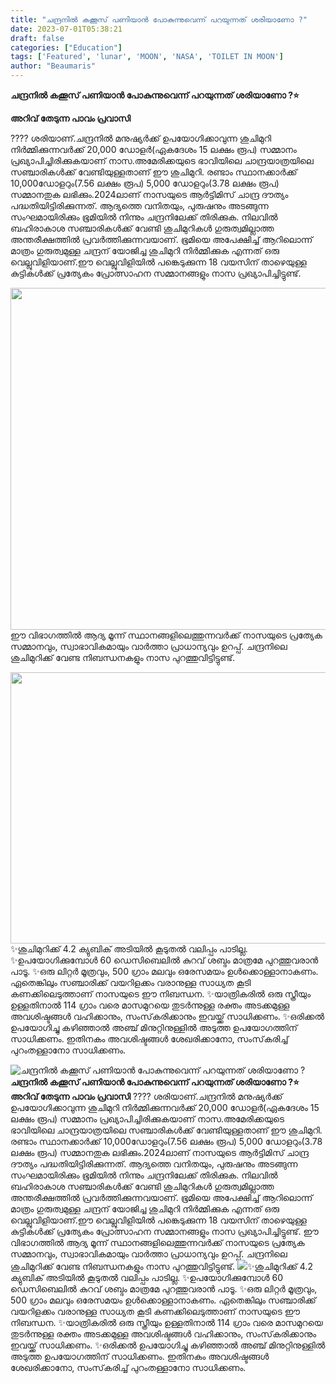 ```yaml
---
title: "ചന്ദ്രനിൽ കക്കൂസ് പണിയാൻ പോകുന്നുവെന്ന് പറയുന്നത് ശരിയാണോ ?"
date: 2023-07-01T05:38:21
draft: false
categories: ["Education"]
tags: ['Featured', 'lunar', 'MOON', 'NASA', 'TOILET IN MOON']
author: "Beaumaris"
---
```


<strong>ചന്ദ്രനിൽ കക്കൂസ് പണിയാൻ പോകുന്നുവെന്ന് പറയുന്നത് ശരിയാണോ ?⭐</strong>

<strong>അറിവ് തേടുന്ന പാവം പ്രവാസി</strong>

???? ശരിയാണ്.ചന്ദ്രനില്‍ മനുഷ്യര്‍ക്ക് ഉപയോഗിക്കാവുന്ന ശുചിമുറി നിര്‍മ്മിക്കുന്നവര്‍ക്ക് 20,000 ഡോളര്‍(ഏകദേശം 15 ലക്ഷം രൂപ) സമ്മാനം പ്രഖ്യാപിച്ചിരിക്കുകയാണ് നാസ.അമേരിക്കയുടെ ഭാവിയിലെ ചാന്ദ്രയാത്രയിലെ സഞ്ചാരികള്‍ക്ക് വേണ്ടിയുള്ളതാണ് ഈ ശുചിമുറി. രണ്ടാം സ്ഥാനക്കാര്‍ക്ക് 10,000ഡോളറും(7.56 ലക്ഷം രൂപ) 5,000 ഡോളറും(3.78 ലക്ഷം രൂപ) സമ്മാനതുക ലഭിക്കും.2024ലാണ് നാസയുടെ ആര്‍ട്ടിമിസ് ചാന്ദ്ര ദൗത്യം പദ്ധതിയിട്ടിരിക്കുന്നത്. ആദ്യത്തെ വനിതയും, പുരുഷനും അടങ്ങുന്ന സംഘമായിരിക്കും ഭൂമിയില്‍ നിന്നും ചന്ദ്രനിലേക്ക് തിരിക്കുക. നിലവില്‍ ബഹിരാകാശ സഞ്ചാരികള്‍ക്ക് വേണ്ടി ശുചിമുറികള്‍ ഗുരുത്വമില്ലാത്ത അന്തരീക്ഷത്തില്‍ പ്രവര്‍ത്തിക്കുന്നവയാണ്. ഭൂമിയെ അപേക്ഷിച്ച് ആറിലൊന്ന് മാത്രം ഗുരുത്വമുള്ള ചന്ദ്രന് യോജിച്ച ശുചിമുറി നിര്‍മ്മിക്കുക എന്നത് ഒരു വെല്ലുവിളിയാണ്.ഈ വെല്ലുവിളിയില്‍ പങ്കെടുക്കുന്ന 18 വയസിന് താഴെയുള്ള കുട്ടികള്‍ക്ക് പ്രത്യേകം പ്രോത്സാഹന സമ്മാനങ്ങളും നാസ പ്രഖ്യാപിച്ചിട്ടുണ്ട്.

<a href="https://cdn.boolokam.com/articles/2023/07/CCA.jpg"><img class="size-large wp-image-401656 aligncenter" src="https://cdn.boolokam.com/articles/2023/07/CCA.jpg" alt="" width="634" height="547" /></a>ഈ വിഭാഗത്തില്‍ ആദ്യ മൂന്ന് സ്ഥാനങ്ങളിലെത്തുന്നവര്‍ക്ക് നാസയുടെ പ്രത്യേക സമ്മാനവും, സ്വാഭാവികമായും വാര്‍ത്താ പ്രാധാന്യവും ഉറപ്പ്. ചന്ദ്രനിലെ ശുചിമുറിക്ക് വേണ്ട നിബന്ധനകളും നാസ പുറത്തുവിട്ടിട്ടുണ്ട്.

<a href="https://cdn.boolokam.com/articles/2023/07/CA.jpg"><img class="size-large wp-image-401655 aligncenter" src="https://cdn.boolokam.com/articles/2023/07/CA.jpg" alt="" width="720" height="434" /></a>✨ശുചിമുറിക്ക് 4.2 ക്യുബിക് അടിയില്‍ കൂടുതല്‍ വലിപ്പം പാടില്ല.
✨ഉപയോഗിക്കുമ്പോള്‍ 60 ഡെസിബെലില്‍ കുറവ് ശബ്ദം മാത്രമേ പുറത്തുവരാന്‍ പാടൂ.
✨ഒരു ലിറ്റര്‍ മൂത്രവും, 500 ഗ്രാം മലവും ഒരേസമയം ഉള്‍ക്കൊള്ളാനാകണം. ഏതെങ്കിലും സഞ്ചാരിക്ക് വയറിളക്കം വരാനുള്ള സാധ്യത കൂടി കണക്കിലെടുത്താണ് നാസയുടെ ഈ നിബന്ധന.
✨യാത്രികരില്‍ ഒരു സ്ത്രീയും ഉള്ളതിനാല്‍ 114 ഗ്രാം വരെ മാസമുറയെ തുടര്‍ന്നുള്ള രക്തം അടക്കമുള്ള അവശിഷ്ടങ്ങള്‍ വഹിക്കാനും, സംസ്‌കരിക്കാനും ഇവയ്ക്ക് സാധിക്കണം.
✨ഒരിക്കല്‍ ഉപയോഗിച്ചു കഴിഞ്ഞാല്‍ അഞ്ച് മിനുറ്റിനുള്ളില്‍ അടുത്ത ഉപയോഗത്തിന് സാധിക്കണം. ഇതിനകം അവശിഷ്ടങ്ങള്‍ ശേഖരിക്കാനോ, സംസ്‌കരിച്ച് പുറംതള്ളാനോ സാധിക്കണം.


![ചന്ദ്രനിൽ കക്കൂസ് പണിയാൻ പോകുന്നുവെന്ന് പറയുന്നത് ശരിയാണോ ?](https://cdn.boolokam.com/articles/2023/07/CCA.jpg)**ചന്ദ്രനിൽ കക്കൂസ് പണിയാൻ പോകുന്നുവെന്ന് പറയുന്നത് ശരിയാണോ ?⭐** **അറിവ് തേടുന്ന പാവം പ്രവാസി** ???? ശരിയാണ്.ചന്ദ്രനില്‍ മനുഷ്യര്‍ക്ക് ഉപയോഗിക്കാവുന്ന ശുചിമുറി നിര്‍മ്മിക്കുന്നവര്‍ക്ക് 20,000 ഡോളര്‍(ഏകദേശം 15 ലക്ഷം രൂപ) സമ്മാനം പ്രഖ്യാപിച്ചിരിക്കുകയാണ് നാസ.അമേരിക്കയുടെ ഭാവിയിലെ ചാന്ദ്രയാത്രയിലെ സഞ്ചാരികള്‍ക്ക് വേണ്ടിയുള്ളതാണ് ഈ ശുചിമുറി. രണ്ടാം സ്ഥാനക്കാര്‍ക്ക് 10,000ഡോളറും(7.56 ലക്ഷം രൂപ) 5,000 ഡോളറും(3.78 ലക്ഷം രൂപ) സമ്മാനതുക ലഭിക്കും.2024ലാണ് നാസയുടെ ആര്‍ട്ടിമിസ് ചാന്ദ്ര ദൗത്യം പദ്ധതിയിട്ടിരിക്കുന്നത്. ആദ്യത്തെ വനിതയും, പുരുഷനും അടങ്ങുന്ന സംഘമായിരിക്കും ഭൂമിയില്‍ നിന്നും ചന്ദ്രനിലേക്ക് തിരിക്കുക. നിലവില്‍ ബഹിരാകാശ സഞ്ചാരികള്‍ക്ക് വേണ്ടി ശുചിമുറികള്‍ ഗുരുത്വമില്ലാത്ത അന്തരീക്ഷത്തില്‍ പ്രവര്‍ത്തിക്കുന്നവയാണ്. ഭൂമിയെ അപേക്ഷിച്ച് ആറിലൊന്ന് മാത്രം ഗുരുത്വമുള്ള ചന്ദ്രന് യോജിച്ച ശുചിമുറി നിര്‍മ്മിക്കുക എന്നത് ഒരു വെല്ലുവിളിയാണ്.ഈ വെല്ലുവിളിയില്‍ പങ്കെടുക്കുന്ന 18 വയസിന് താഴെയുള്ള കുട്ടികള്‍ക്ക് പ്രത്യേകം പ്രോത്സാഹന സമ്മാനങ്ങളും നാസ പ്രഖ്യാപിച്ചിട്ടുണ്ട്. [](https://cdn.boolokam.com/articles/2023/07/CCA.jpg)ഈ വിഭാഗത്തില്‍ ആദ്യ മൂന്ന് സ്ഥാനങ്ങളിലെത്തുന്നവര്‍ക്ക് നാസയുടെ പ്രത്യേക സമ്മാനവും, സ്വാഭാവികമായും വാര്‍ത്താ പ്രാധാന്യവും ഉറപ്പ്. ചന്ദ്രനിലെ ശുചിമുറിക്ക് വേണ്ട നിബന്ധനകളും നാസ പുറത്തുവിട്ടിട്ടുണ്ട്. [![](https://cdn.boolokam.com/articles/2023/07/CA.jpg)](https://cdn.boolokam.com/articles/2023/07/CA.jpg)✨ശുചിമുറിക്ക് 4.2 ക്യുബിക് അടിയില്‍ കൂടുതല്‍ വലിപ്പം പാടില്ല. ✨ഉപയോഗിക്കുമ്പോള്‍ 60 ഡെസിബെലില്‍ കുറവ് ശബ്ദം മാത്രമേ പുറത്തുവരാന്‍ പാടൂ. ✨ഒരു ലിറ്റര്‍ മൂത്രവും, 500 ഗ്രാം മലവും ഒരേസമയം ഉള്‍ക്കൊള്ളാനാകണം. ഏതെങ്കിലും സഞ്ചാരിക്ക് വയറിളക്കം വരാനുള്ള സാധ്യത കൂടി കണക്കിലെടുത്താണ് നാസയുടെ ഈ നിബന്ധന. ✨യാത്രികരില്‍ ഒരു സ്ത്രീയും ഉള്ളതിനാല്‍ 114 ഗ്രാം വരെ മാസമുറയെ തുടര്‍ന്നുള്ള രക്തം അടക്കമുള്ള അവശിഷ്ടങ്ങള്‍ വഹിക്കാനും, സംസ്‌കരിക്കാനും ഇവയ്ക്ക് സാധിക്കണം. ✨ഒരിക്കല്‍ ഉപയോഗിച്ചു കഴിഞ്ഞാല്‍ അഞ്ച് മിനുറ്റിനുള്ളില്‍ അടുത്ത ഉപയോഗത്തിന് സാധിക്കണം. ഇതിനകം അവശിഷ്ടങ്ങള്‍ ശേഖരിക്കാനോ, സംസ്‌കരിച്ച് പുറംതള്ളാനോ സാധിക്കണം.
